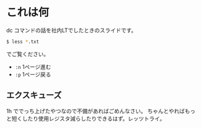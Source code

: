 # これは何

dc コマンドの話を社内LTでしたときのスライドです。

```sh
$ less *.txt
```

でご覧ください。

- `:n` 1ページ進む
- `:p` 1ページ戻る

## エクスキューズ

1h ででっち上げたやつなので不備があればごめんなさい。
ちゃんとやればもっと短くしたり使用レジスタ減らしたりできるはず。レッツトライ。

